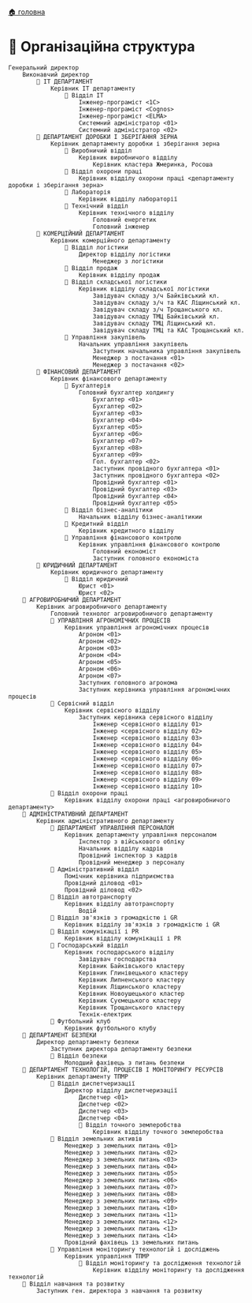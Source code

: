 ﻿[🏠 головна](../README.MD)
#  👥 Організаційна структура

    Генеральний директор
        Виконавчий директор
            💼 IT ДЕПАРТАМЕНТ
                Керівник IT департаменту
                    📂 Відділ IT
                        Інженер-програміст <1C>
                        Інженер-програміст <Cognos>
                        Інженер-програміст <ELMA>
                        Системний адміністратор <01>
                        Системний адміністратор <02>
            💼 ДЕПАРТАМЕНТ ДОРОБКИ І ЗБЕРІГАННЯ ЗЕРНА
                Керівник департаменту доробки і зберігання зерна
                    📂 Виробничий відділ
                        Керівник виробничого відділу
                            Керівник кластера Жмеринка, Росоша
                    📂 Відділ охорони праці
                        Керівник відділу охорони праці <департаменту доробки і зберігання зерна>
                    📂 Лабораторія
                        Керівник відділу лабораторії
                    📂 Технічний відділ
                        Керівник технічного відділу
                            Головний енергетик
                            Головний інженер
            💼 КОМЕРЦІЙНИЙ ДЕПАРТАМЕНТ
                Керівник комерційного департаменту
                    📂 Відділ логістики
                        Директор відділу логістики
                            Менеджер з логістики
                    📂 Відділ продаж
                        Керівник відділу продаж
                    📂 Відділ складської логістики
                        Керівник відділу складської логістики
                            Завідувач складу з/ч Байківський кл.
                            Завідувач складу з/ч та КАС Ліщинський кл.
                            Завідувач складу з/ч Трощанського кл.
                            Завідувач складу ТМЦ Байківський кл.
                            Завідувач складу ТМЦ Ліщинський кл.
                            Завідувач складу ТМЦ та КАС Трощанський кл.
                    📂 Управління закупівель
                        Начальник управління закупівель
                            Заступник начальника управління закупівель
                            Менеджер з постачання <01>
                            Менеджер з постачання <02>
            💼 ФІНАНСОВИЙ ДЕПАРТАМЕНТ
                Керівник фінансового департаменту
                    📂 Бухгалтерія
                        Головний бухгалтер холдингу
                            Бухгалтер <01>
                            Бухгалтер <02>
                            Бухгалтер <03>
                            Бухгалтер <04>
                            Бухгалтер <05>
                            Бухгалтер <06>
                            Бухгалтер <07>
                            Бухгалтер <08>
                            Бухгалтер <09>
                            Гол. бухгалтер <02>
                            Заступник провідного бухгалтера <01>
                            Заступник провідного бухгалтера <02>
                            Провідний бухгалтер <01>
                            Провідний бухгалтер <03>
                            Провідний бухгалтер <04>
                            Провідний бухгалтер <05>
                    📂 Відділ бізнес-аналітики
                        Начальник відділу бізнес-аналітикии
                    📂 Кредитний відділ
                        Керівник кредитного відділу
                    📂 Управління фінансового контролю
                        Керівник управління фінансового контролю
                            Головний економіст
                            Заступник головного економіста
            💼 ЮРИДИЧНИЙ ДЕПАРТАМЕНТ
                Керівник юридичного департаменту
                    📂 Відділ юридичний
                        Юрист <01>
                        Юрист <02>
        💼 АГРОВИРОБНИЧИЙ ДЕПАРТАМЕНТ
            Керівник агровиробничого департаменту
                Головний технолог агровиробничого департаменту
                💼 УПРАВЛІННЯ АГРОНОМІЧНИХ ПРОЦЕСІВ
                    Керівник управління агрономічних процесів
                        Агроном <01>
                        Агроном <02>
                        Агроном <03>
                        Агроном <04>
                        Агроном <05>
                        Агроном <06>
                        Агроном <07>
                        Заступник головного агронома
                        Заступник керівника управління агрономічних процесів
                📂 Сервісний відділ
                    Керівник сервісного відділу
                        Заступник керівника сервісного відділу
                            Інженер <сервісного відділу 01>
                            Інженер <сервісного відділу 02>
                            Інженер <сервісного відділу 03>
                            Інженер <сервісного відділу 04>
                            Інженер <сервісного відділу 05>
                            Інженер <сервісного відділу 06>
                            Інженер <сервісного відділу 07>
                            Інженер <сервісного відділу 08>
                            Інженер <сервісного відділу 09>
                            Інженер <сервісного відділу 10>
                📂 Відділ охорони праці
                    Керівник відділу охорони праці <агровиробничого департаменту>
        💼 АДМІНІСТРАТИВНИЙ ДЕПАРТАМЕНТ
            Керівник адміністративного департаменту
                💼 ДЕПАРТАМЕНТ УПРАВЛІННЯ ПЕРСОНАЛОМ
                    Керівник департаменту управління персоналом
                        Інспектор з військового обліку
                        Начальник відділу кадрів
                        Провідний інспектор з кадрів
                        Провідний менеджер з персоналу
                📂 Адміністративний відділ
                    Помічник керівника підприємства
                    Провідний діловод <01>
                    Провідний діловод <02>
                📂 Відділ автотранспорту
                    Керівник відділу автотранспорту
                        Водій
                📂 Відділ зв'язків з громадкістю і GR
                    Керівник відділу зв'язків з громадкістю і GR
                📂 Відділ комунікації і PR
                    Керівник відділу комунікації і PR
                📂 Господарський відділ
                    Керівник господарського відділу
                        Завідувач господарства
                        Керівник Байківського кластеру
                        Керівник Глинівецького кластеру
                        Керівник Липненського кластеру
                        Керівник Ліщинського кластеру
                        Керівник Новоушецького кластер
                        Керівник Суємецького кластеру
                        Керівник Трощанського кластеру
                        Технік-електрик
                📂 Футбольний клуб
                    Керівник футбольного клубу
        💼 ДЕПАРТАМЕНТ БЕЗПЕКИ
            Директор департаменту безпеки
                Заступник директора департаменту безпеки
                📂 Відділ безпеки
                    Молодший фахівець з питань безпеки
        💼 ДЕПАРТАМЕНТ ТЕХНОЛОГІЙ, ПРОЦЕСІВ І МОНІТОРИНГУ РЕСУРСІВ
            Керівник департаменту ТПМР
                📂 Відділ диспетчеризації
                    Директор відділу диспетчеризації
                        Диспетчер <01>
                        Диспетчер <02>
                        Диспетчер <03>
                        Диспетчер <04>
                        📂 Відділ точного землеробства
                            Керівник відділу точного землеробства
                📂 Відділ земельних активів
                    Менеджер з земельних питань <01>
                    Менеджер з земельних питань <02>
                    Менеджер з земельних питань <03>
                    Менеджер з земельних питань <04>
                    Менеджер з земельних питань <05>
                    Менеджер з земельних питань <06>
                    Менеджер з земельних питань <07>
                    Менеджер з земельних питань <08>
                    Менеджер з земельних питань <09>
                    Менеджер з земельних питань <10>
                    Менеджер з земельних питань <11>
                    Менеджер з земельних питань <12>
                    Менеджер з земельних питань <13>
                    Менеджер з земельних питань <14>
                    Провідний фахівець із земельних питань
                📂 Управління моніторингу технологій і досліджень
                    Керівник управління ТПМР 
                        📂 Відділ моніторингу та дослідження технологій
                            Керівник відділу моніторингу та дослідження технологій
        📂 Відділ навчання та розвитку
            Заступник ген. директора з навчання та розвитку